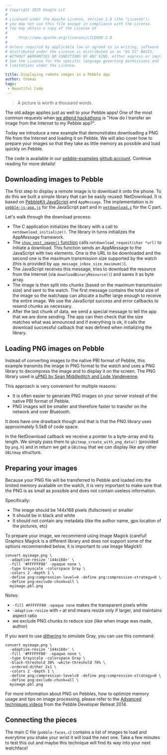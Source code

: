 ```yaml
---
# Copyright 2025 Google LLC
#
# Licensed under the Apache License, Version 2.0 (the "License");
# you may not use this file except in compliance with the License.
# You may obtain a copy of the License at
#
#     http://www.apache.org/licenses/LICENSE-2.0
#
# Unless required by applicable law or agreed to in writing, software
# distributed under the License is distributed on an "AS IS" BASIS,
# WITHOUT WARRANTIES OR CONDITIONS OF ANY KIND, either express or implied.
# See the License for the specific language governing permissions and
# limitations under the License.

title: Displaying remote images in a Pebble app
author: thomas
tags:
 - Beautiful Code
---
```


> A picture is worth a thousand words.

The old adage applies just as well to your Pebble apps! One of the most common
requests when [we attend hackathons](/community/events/) is "How do I transfer an image
from the Internet to my Pebble app?".

Today we introduce a new example that demonstrates downloading a PNG file from
the Internet and loading it on Pebble.  We will also cover how to prepare your
images so that they take as little memory as possible and load quickly on Pebble.

The code is available in our 
[pebble-examples github account][pebble-faces]. Continue reading for
more details!


## Downloading images to Pebble

The first step to display a remote image is to download it onto the phone. To do
this we built a simple library that can be easily reused: NetDownload. It is
based on [PebbleKit JavaScript](/guides/communication/using-pebblekit-js) and
``AppMessage``. The implementation is in
[`pebble-js-app.js`][pebble-js-app.js] for the JavaScript part and in
[`netdownload.c`][netdownload.c] for the C part.

Let's walk through the download process:

 - The C application initializes the library with a call to
   `netdownload_initialize()`. The library in turns initializes the AppMessage
   framework.
 - The [`show_next_image()` function][netdownload-call] calls `netdownload_request(char *url)` to
   initiate a download. This function sends an AppMessage to the JavaScript with
   two elements. One is the URL to be downloaded and the second one is the
   maximum transmission size supported by the watch (this is provided by
   ``app_message_inbox_size_maximum()``).
 - The JavaScript receives this message, tries to download the resource from
   the Internet (via `downloadBinaryResource()`) and saves it as byte array.
 - The image is then split into chunks (based on the maximum transmission size)
   and sent to the watch. The first message contains the total size of the image
   so the watchapp can allocate a buffer large enough to receive the entire
   image. We use the JavaScript success and error callbacks to resend chunks as necessary.
 - After the last chunk of data, we send a special message to tell the app that
   we are done sending. The app can then check that the size matches what was
   announced and if everything is ok, it calls the download successful callback
   that was defined when initializing the library.

## Loading PNG images on Pebble

Instead of converting images to the native PBI format of Pebble, this example
transmits the image in PNG format to the watch and uses a PNG library to decompress
the image and to display it on the screen. The PNG library used is 
[uPNG by Sean Middleditch and Lode Vandevenne][upng].

This approach is very convenient for multiple reasons:

 - It is often easier to generate PNG images on your server instead of the
   native PBI format of Pebble.
 - PNG images will be smaller and therefore faster to transfer on the network
   and over Bluetooth.

It does have one drawback though and that is that the PNG library uses
approximately 5.5kB of code space.

In the NetDownload callback we receive a pointer to a byte-array and its length.
We simply pass them to `gbitmap_create_with_png_data()` (provided by `png.h`)
and in return we get a ``GBitmap`` that we can display like any other
``GBitmap`` structure.

## Preparing your images

Because your PNG file will be transferred to Pebble and loaded into the limited
memory available on the watch, it is very important to make sure that the PNG is
as small as possible and does not contain useless information.

Specifically:

 - The image should be 144x168 pixels (fullscreen) or smaller
 - It should be in black and white
 - It should not contain any metadata (like the author name, gps location of the
   pictures, etc)

To prepare your image, we recommend using Image Magick (careful! Graphics Magick
is a different library and does not support some of the options recommended
below, it is important to use Image Magick!)

    convert myimage.png \
      -adaptive-resize '144x168>' \
      -fill '#FFFFFF00' -opaque none \
      -type Grayscale -colorspace Gray \
      -colors 2 -depth 1 \
      -define png:compression-level=9 -define png:compression-strategy=0 \
      -define png:exclude-chunk=all \
      myimage.pbl.png

Notes:

 - `-fill #FFFFFF00 -opaque none` makes the transparent pixels white
 - `-adaptive-resize` with `>` at end means resize only if larger, and maintains aspect ratio
 - we exclude PNG chunks to reduce size (like when image was made, author)

If you want to use [dithering](http://en.wikipedia.org/wiki/Dither) to simulate Gray, you can use this command:

    convert myimage.png \
      -adaptive-resize '144x168>' \
      -fill '#FFFFFF00' -opaque none \
      -type Grayscale -colorspace Gray \
      -black-threshold 30% -white-threshold 70% \
      -ordered-dither 2x1 \
      -colors 2 -depth 1 \
      -define png:compression-level=9 -define png:compression-strategy=0 \
      -define png:exclude-chunk=all \
      myimage.pbl.png

For more information about PNG on Pebbles, how to optimize memory usage and tips
on image processing, please refer to the 
[Advanced techniques videos](/community/events/developer-retreat-2014/) 
from the Pebble Developer Retreat 2014.

## Connecting the pieces

The main C file (`pebble-faces.c`) contains a list of images to load and
everytime you shake your wrist it will load the next one. Take a few minutes to
test this out and maybe this technique will find its way into your next watchface!

[pebble-faces]: {{site.links.examples_org}}/pebble-faces
[netdownload.c]: {{site.links.examples_org}}/pebble-faces/blob/master/src/netdownload.c
[pebble-js-app.js]: {{site.links.examples_org}}/pebble-faces/blob/master/src/js/pebble-js-app.js
[netdownload-call]: {{site.links.examples_org}}/pebble-faces/blob/master/src/pebble-faces.c#L25
[upng]: https://github.com/elanthis/upng
